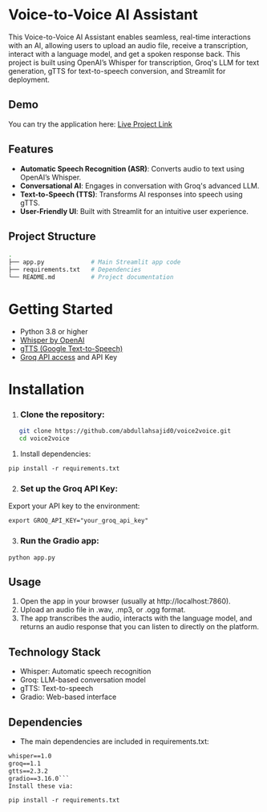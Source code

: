 # Voice-to-Voice AI Assistant

This Voice-to-Voice AI Assistant enables seamless, real-time interactions with an AI, allowing users to upload an audio file, receive a transcription, interact with a language model, and get a spoken response back. This project is built using OpenAI’s Whisper for transcription, Groq's LLM for text generation, gTTS for text-to-speech conversion, and Streamlit for deployment.

## Demo

You can try the application here: [Live Project Link](https://huggingface.co/spaces/abdullahsajid0/voice2voice)

## Features

- **Automatic Speech Recognition (ASR)**: Converts audio to text using OpenAI’s Whisper.
- **Conversational AI**: Engages in conversation with Groq's advanced LLM.
- **Text-to-Speech (TTS)**: Transforms AI responses into speech using gTTS.
- **User-Friendly UI**: Built with Streamlit for an intuitive user experience.

## Project Structure

```bash
.
├── app.py             # Main Streamlit app code
├── requirements.txt   # Dependencies
└── README.md          # Project documentation
```
# Getting Started

- Python 3.8 or higher
- [Whisper by OpenAI](https://github.com/openai/whisper)
- [gTTS (Google Text-to-Speech)](https://pypi.org/project/gTTS/)
- [Groq API access](https://groq.com) and API Key

# Installation
 1.  ### Clone the repository:
```bash
   git clone https://github.com/abdullahsajid0/voice2voice.git
   cd voice2voice
 ```
1. Install dependencies:

```
pip install -r requirements.txt
```
2. ### Set up the Groq API Key:

Export your API key to the environment:


```
export GROQ_API_KEY="your_groq_api_key"
```
3. ### Run the Gradio app:

```
python app.py
```
## Usage
1. Open the app in your browser (usually at http://localhost:7860).
2. Upload an audio file in .wav, .mp3, or .ogg format.
3. The app transcribes the audio, interacts with the language model, and returns an audio response that you can listen to directly on the platform.
## Technology Stack
- Whisper: Automatic speech recognition
- Groq: LLM-based conversation model
- gTTS: Text-to-speech
- Gradio: Web-based interface
## Dependencies
- The main dependencies are included in requirements.txt:

```txt 
whisper==1.0
groq==1.1
gtts==2.3.2
gradio==3.16.0```
Install these via:
```
```
pip install -r requirements.txt
```
